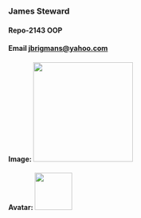 ### James Steward

#### Repo-2143 OOP

#### Email jbrigmans@yahoo.com

#### Image: <img src="https://thumbs2.imgbox.com/95/66/2QuVT9Xr_t.jpeg" width="200">

 
#### Avatar: <img src="https://thumbs2.imgbox.com/68/6f/k1ZXQK01_t.jpg" width="75">
